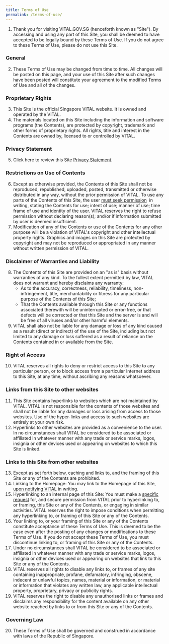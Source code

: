 ```yaml
---
title: Terms of Use
permalink: /terms-of-use/
---
```

<ol>
  <li>Thank you for visiting VITAL.GOV.SG (henceforth known as "Site"). By accessing and using any part of this Site, you shall be deemed to have accepted to be legally bound by these Terms of Use. If you do not agree to these Terms of Use, please do not use this Site.
  </li>
</ol>
<h3>General</h3>
<ol start="2">
  <li>These Terms of Use may be changed from time to time. All changes will be posted on this page, and your use of this Site after such changes have been posted will constitute your agreement to the modified Terms of Use and all of the changes.
  </li>
</ol>
<h3>Proprietary Rights</h3>
<ol start="3">
  <li>This Site is the official Singapore VITAL website. It is owned and operated by the VITAL.&nbsp;
  </li>
  <li>
    The materials located on this Site including the information and software programs (the Contents), are protected by copyright, trademark and other forms of proprietary rights. All rights, title and interest in the Contents are owned by, licensed to or controlled by VITAL.&nbsp;
    <br>
  </li>
</ol>

<h3>Privacy Statement</h3>

<ol start="5">
  <li>Click here to review this Site 
    <a href="/vital/privacy-statement">Privacy Statement</a>.
  </li>
</ol>
<h3>Restrictions on Use of Contents</h3>
<ol start="6">
  <li>Except as otherwise provided, the Contents of this Site shall not be reproduced, republished, uploaded, posted, transmitted or otherwise distributed in any way, without the prior permission of VITAL. To use any parts of the Contents of this Site, the user 
    <a href="/vital/contact-us">must seek permission</a>&nbsp; in writing, stating the Contents for use; intent of use; manner of use; time frame of use and identity of the user. VITAL reserves the right to refuse permission without declaring reason(s); and/or if information submitted by user is deemed insufficient.&nbsp;
  </li>
  <li>
    Modification of any of the Contents or use of the Contents for any other purpose will be a violation of VITAL's copyright and other intellectual property rights. Graphics and images on this Site are protected by copyright and may not be reproduced or appropriated in any manner without written permission of VITAL.&nbsp;
  </li>
</ol>

<h3>Disclaimer of Warranties and Liability</h3>
<ol start="8">
  <li>The Contents of this Site are provided on an "as is" basis without warranties of any kind. To the fullest extent permitted by law, VITAL does not warrant and hereby disclaims any warranty:&nbsp;&nbsp;
    <ul>
      <li>As to the accuracy, correctness, reliability, timeliness, non-infringement, title, merchantability or fitness for any particular purpose of the Contents of this Site;
      </li>
      <li>That the Contents available through this Site or any functions associated therewith will be uninterrupted or error-free, or that defects will be corrected or that this Site and the server is and will be free of all viruses and/or other harmful elements. 
      </li>
    </ul>
  </li>
  <li>VITAL shall also not be liable for any damage or loss of any kind caused as a result (direct or indirect) of the use of the Site, including but not limited to any damage or loss suffered as a result of reliance on the Contents contained in or available from the Site.
  </li>
</ol>
<h3>Right of Access</h3>
<ol start="10">
  <li>VITAL reserves all rights to deny or restrict access to this Site to any particular person, or to block access from a particular Internet address to this Site, at any time, without ascribing any reasons whatsoever.
  </li>
</ol>

<h3>Links from this Site to other websites</h3>
<ol start="11">
  <li>This Site contains hyperlinks to websites which are not maintained by VITAL. VITAL is not responsible for the contents of those websites and shall not be liable for any damages or loss arising from access to those websites. Use of the hyper-links and access to such websites are entirely at your own risk.&nbsp;
  </li>
  <li>
    <span style="background-color: initial;">Hyperlinks to other websites are provided as a convenience to the user. In no circumstances shall VITAL be considered to be associated or affiliated in whatever manner with any trade or service marks, logos, insignia or other devices used or appearing on websites to which this Site is linked.&nbsp;
    </span>
  </li>
</ol>
<h3>Links to this Site from other websites</h3>

<ol start="13">
  <li>Except as set forth below, caching and links to, and the framing of this Site or any of the Contents are prohibited.&nbsp;
  </li>
  <li>
    Linking to the Homepage: You may link to the Homepage of this Site,  <a href="/vital/contact-us">upon notifying VITAL</a> in writing.
    
  </li>
  <li>
      Hyperlinking to an internal page of this Site: You must make a <a href="/vital/contact-us">specific request</a> for, and secure permission from VITAL prior to hyperlinking to, or framing, this Site or any of the Contents, or engaging in similar activities. VITAL reserves the right to impose conditions when permitting any hyperlinking to, or framing of this Site or any of the Contents.
  </li>
  <li>
      Your linking to, or your framing of this Site or any of the Contents constitute acceptance of these Terms of Use. This is deemed to be the case even after the posting of any changes or modifications to these Terms of Use. If you do not accept these Terms of Use, you must discontinue linking to, or framing of this Site or any of the Contents.
  </li>
  <li>
      Under no circumstances shall VITAL be considered to be associated or affiliated in whatever manner with any trade or service marks, logos, insignia or other devices used or appearing on websites that link to this Site or any of the Contents.
  </li>
  <li>
      VITAL reserves all rights to disable any links to, or frames of any site containing inappropriate, profane, defamatory, infringing, obscene, indecent or unlawful topics, names, material or information, or material or information that violates any written law, any applicable intellectual property, proprietary, privacy or publicity rights.
  </li>
  <li>
      VITAL reserves the right to disable any unauthorised links or frames and disclaims any responsibility for the content available on any other website reached by links to or from this Site or any of the Contents.
  </li>
</ol>

<h3>Governing Law</h3>

<ol start="20">
  <li>These Terms of Use shall be governed and construed in accordance with laws of the Republic of Singapore.
  </li>
</ol>